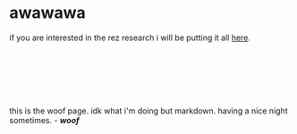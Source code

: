 # awawawa
if you are interested in the rez research i will be putting it all [here](rez.md).
<br>
<br>
<br>
<br>
<br>
<br>
##  
this is the woof page. idk what i'm doing but markdown. having a nice night sometimes. - ***woof***